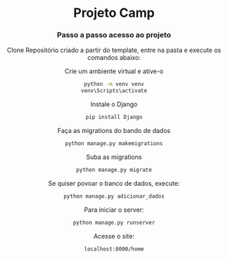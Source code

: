 <h1 align="center"> Projeto Camp </h1>
<div align="center">

### Passo a passo acesso ao projeto

Clone Repositório criado a partir do template, entre na pasta e execute os comandos abaixo:

Crie um ambiente virtual e ative-o
```sh
python -m venv venv
venv\Scripts\activate
```

Instale o Django
```sh
pip install Django
```


Faça as migrations do bando de dados
```sh
python manage.py makemigrations
```

Suba as migrations
```sh
python manage.py migrate
```


Se quiser povoar o banco de dados, execute:
```sh
python manage.py adicionar_dados
```
Para iniciar o server:
```sh
python manage.py runserver
```
Acesse o site:
```sh
localhost:8000/home
```


